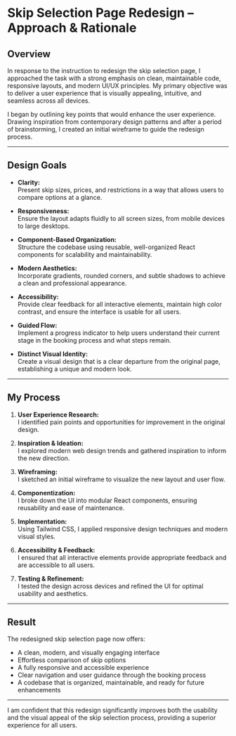 # Skip Selection Page Redesign – Approach & Rationale

## Overview

In response to the instruction to redesign the skip selection page, I approached the task with a strong emphasis on clean, maintainable code, responsive layouts, and modern UI/UX principles. My primary objective was to deliver a user experience that is visually appealing, intuitive, and seamless across all devices.

I began by outlining key points that would enhance the user experience. Drawing inspiration from contemporary design patterns and after a period of brainstorming, I created an initial wireframe to guide the redesign process.

---

## Design Goals

- **Clarity:**  
  Present skip sizes, prices, and restrictions in a way that allows users to compare options at a glance.

- **Responsiveness:**  
  Ensure the layout adapts fluidly to all screen sizes, from mobile devices to large desktops.

- **Component-Based Organization:**  
  Structure the codebase using reusable, well-organized React components for scalability and maintainability.

- **Modern Aesthetics:**  
  Incorporate gradients, rounded corners, and subtle shadows to achieve a clean and professional appearance.

- **Accessibility:**  
  Provide clear feedback for all interactive elements, maintain high color contrast, and ensure the interface is usable for all users.

- **Guided Flow:**  
  Implement a progress indicator to help users understand their current stage in the booking process and what steps remain.

- **Distinct Visual Identity:**  
  Create a visual design that is a clear departure from the original page, establishing a unique and modern look.

---

## My Process

1. **User Experience Research:**  
   I identified pain points and opportunities for improvement in the original design.

2. **Inspiration & Ideation:**  
   I explored modern web design trends and gathered inspiration to inform the new direction.

3. **Wireframing:**  
   I sketched an initial wireframe to visualize the new layout and user flow.

4. **Componentization:**  
   I broke down the UI into modular React components, ensuring reusability and ease of maintenance.

5. **Implementation:**  
   Using Tailwind CSS, I applied responsive design techniques and modern visual styles.

6. **Accessibility & Feedback:**  
   I ensured that all interactive elements provide appropriate feedback and are accessible to all users.

7. **Testing & Refinement:**  
   I tested the design across devices and refined the UI for optimal usability and aesthetics.

---

## Result

The redesigned skip selection page now offers:

- A clean, modern, and visually engaging interface
- Effortless comparison of skip options
- A fully responsive and accessible experience
- Clear navigation and user guidance through the booking process
- A codebase that is organized, maintainable, and ready for future enhancements

---

I am confident that this redesign significantly improves both the usability and the visual appeal of the skip selection process, providing a superior experience for all users.
